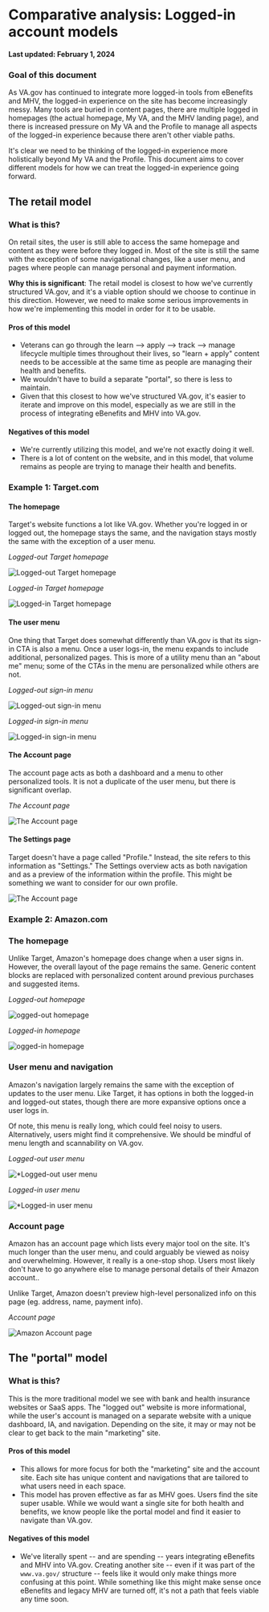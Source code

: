 # Comparative analysis: Logged-in account models

**Last updated: February 1, 2024**

### Goal of this document

As VA.gov has continued to integrate more logged-in tools from eBenefits and MHV, the logged-in experience on the site has become increasingly messy. Many tools are buried in content pages, there are multiple logged in homepages (the actual homepage, My VA, and the MHV landing page), and there is increased pressure on My VA and the Profile to manage all aspects of the logged-in experience because there aren't other viable paths.

It's clear we need to be thinking of the logged-in experience more holistically beyond My VA and the Profile. This document aims to cover different models for how we can treat the logged-in experience going forward.

## The retail model

### What is this?

On retail sites, the user is still able to access the same homepage and content as they were before they logged in. Most of the site is still the same with the exception of some navigational changes, like a user menu, and pages where people can manage personal and payment information.

**Why this is significant**: The retail model is closest to how we've currently structured VA.gov, and it's a viable option should we choose to continue in this direction. However, we need to make some serious improvements in how we're implementing this model in order for it to be usable.

#### Pros of this model

- Veterans can go through the learn --> apply --> track --> manage lifecycle multiple times throughout their lives, so "learn + apply" content needs to be accessible at the same time as people are managing their health and benefits.
- We wouldn't have to build a separate "portal", so there is less to maintain.
- Given that this closest to how we've structured VA.gov, it's easier to iterate and improve on this model, especially as we are still in the process of integrating eBenefits and MHV into VA.gov.

#### Negatives of this model

- We're currently utilizing this model, and we're not exactly doing it well.
- There is a lot of content on the website, and in this model, that volume remains as people are trying to manage their health and benefits.

### Example 1: Target.com

#### The homepage

Target's website functions a lot like VA.gov. Whether you're logged in or logged out, the homepage stays the same, and the navigation stays mostly the same with the exception of a user menu.

*Logged-out Target homepage*

![Logged-out Target homepage](https://github.com/department-of-veterans-affairs/va.gov-team/blob/master/products/identity-personalization/product-management/images/Target_Logged%20out_Homepage.png)

*Logged-in Target homepage*

![Logged-in Target homepage](https://github.com/department-of-veterans-affairs/va.gov-team/blob/master/products/identity-personalization/product-management/images/Target_Logged%20in_Homepage.png)

#### The user menu

One thing that Target does somewhat differently than VA.gov is that its sign-in CTA is also a menu. Once a user logs-in, the menu expands to include additional, personalized pages. This is more of a utility menu than an "about me" menu; some of the CTAs in the menu are personalized while others are not.

*Logged-out sign-in menu*

![Logged-out sign-in menu](https://github.com/department-of-veterans-affairs/va.gov-team/blob/master/products/identity-personalization/product-management/images/Target_Logged%20out_Sign%20in%20menu.png)

*Logged-in sign-in menu*

![Logged-in sign-in menu](https://github.com/department-of-veterans-affairs/va.gov-team/blob/master/products/identity-personalization/product-management/images/Target_Logged%20in_Sign%20in%20menu.png)

#### The Account page

The account page acts as both a dashboard and a menu to other personalized tools. It is not a duplicate of the user menu, but there is significant overlap.

*The Account page*

![The Account page](https://github.com/department-of-veterans-affairs/va.gov-team/blob/master/products/identity-personalization/product-management/images/Target_Account%20page.png)

#### The Settings page

Target doesn't have a page called "Profile." Instead, the site refers to this information as "Settings." The Settings overview acts as both navigation and as a preview of the information within the profile. This might be something we want to consider for our own profile.

![The Account page](https://github.com/department-of-veterans-affairs/va.gov-team/blob/master/products/identity-personalization/product-management/images/Target_Settings%20page.png)

### Example 2: Amazon.com

### The homepage

Unlike Target, Amazon's homepage does change when a user signs in. However, the overall layout of the page remains the same. Generic content blocks are replaced with personalized content around previous purchases and suggested items.

*Logged-out homepage*

![ogged-out homepage](https://github.com/department-of-veterans-affairs/va.gov-team/blob/master/products/identity-personalization/product-management/images/Amazon%20homepage_logged%20out.png)

*Logged-in homepage*

![ogged-in homepage](https://github.com/department-of-veterans-affairs/va.gov-team/blob/master/products/identity-personalization/product-management/images/Amazon%20homepage_logged%20in.png)

### User menu and navigation

Amazon's navigation largely remains the same with the exception of updates to the user menu. Like Target, it has options in both the logged-in and logged-out states, though there are more expansive options once a user logs in.

Of note, this menu is really long, which could feel noisy to users. Alternatively, users might find it comprehensive. We should be mindful of menu length and scannability on VA.gov.

*Logged-out user menu*

![*Logged-out user menu](https://github.com/department-of-veterans-affairs/va.gov-team/blob/master/products/identity-personalization/product-management/images/Amazon%20user%20menu_logged%20out.png)

*Logged-in user menu*

![*Logged-in user menu](https://github.com/department-of-veterans-affairs/va.gov-team/blob/master/products/identity-personalization/product-management/images/Amazon%20user%20menu_logged%20in.png)

### Account page

Amazon has an account page which lists every major tool on the site. It's much longer than the user menu, and could arguably be viewed as noisy and overwhelming. However, it really is a one-stop shop. Users most likely don't have to go anywhere else to manage personal details of their Amazon account..

Unlike Target, Amazon doesn't preview high-level personalized info on this page (eg. address, name, payment info).

*Account page*

![Amazon Account page](https://github.com/department-of-veterans-affairs/va.gov-team/blob/master/products/identity-personalization/product-management/images/Amazon%20account%20page.png)

## The "portal" model 

### What is this?

This is the more traditional model we see with bank and health insurance websites or SaaS apps. The "logged out" website is more informational, while the user's account is managed on a separate website with a unique dashboard, IA, and navigation. Depending on the site, it may or may not be clear to get back to the main "marketing" site.

#### Pros of this model

- This allows for more focus for both the "marketing" site and the account site. Each site has unique content and navigations that are tailored to what users need in each space.
- This model has proven effective as far as MHV goes. Users find the site super usable. While we would want a single site for both health and benefits, we know people like the portal model and find it easier to navigate than VA.gov.

#### Negatives of this model

- We've literally spent -- and are spending -- years integrating eBenefits and MHV into VA.gov. Creating another site -- even if it was part of the `www.va.gov/` structure -- feels like it would only make things more confusing at this point. While something like this might make sense once eBenefits and legacy MHV are turned off, it's not a path that feels viable any time soon.
